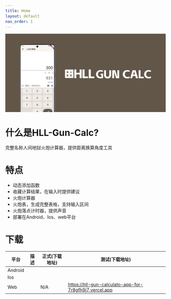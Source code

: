 ```yaml
---
title: Home
layout: default
nav_order: 1
---
```


![](assets/images/screenshot_app.png)

# 什么是HLL-Gun-Calc?

完整名称人间地狱火炮计算器，提供距离换算角度工具

# 特点

- 动态添加函数
- 收藏计算结果，在输入时提供建议
- 火炮计算器
- 火炮表，生成完整表格，支持输入区间
- 火炮落点计时器，提供声音
- 部署在Android、Ios、web平台

# 下载

| 平台      | 描述 | 正式(下载地址) | 测试(下载地址)                                               |
|---------|----|----------|--------------------------------------------------------|
| Android |    |          |                                                        |
| Ios     |    |          |                                                        |
| Web     |    | N/A      | https://hll-gun-calculato-app-for-7r8gfh9j7.vercel.app |
